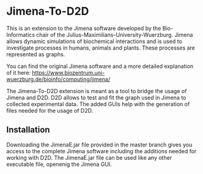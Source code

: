 # Jimena-To-D2D
This is an extension to the Jimena software developed by the Bio-Informatics chair of the Julius-Maximilians-University-Wuerzburg. 
Jimena allows dynamic simulations of biochemical interactions and is used to investigate processes in humans, animals and plants. 
These processes are represented as graphs.

You can find the original Jimena software and a more detailed explanation of it here:
https://www.biozentrum.uni-wuerzburg.de/bioinfo/computing/jimena/

The Jimena-To-D2D extension is meant as a tool to bridge the usage of Jimena and D2D.
D2D allows to test and fit the graph used in Jimena to collected experimental data.
The added GUIs help with the generation of files needed for the usage of D2D.

## Installation
Downloading the JimenaE.jar file provided in the master branch gives you access to the complete Jimena software 
including the additions needed for working with D2D. The JimenaE.jar file can be used like any other executable file, openenig the Jimena GUI.
